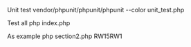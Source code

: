 Unit test
vendor/phpunit/phpunit/phpunit --color unit_test.php

Test all
php index.php

As example
php section2.php RW15RW1